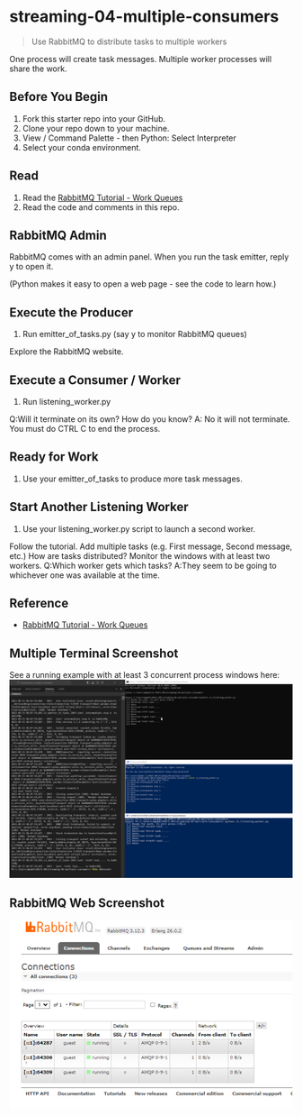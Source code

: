# streaming-04-multiple-consumers

> Use RabbitMQ to distribute tasks to multiple workers

One process will create task messages. Multiple worker processes will share the work. 


## Before You Begin

1. Fork this starter repo into your GitHub.
1. Clone your repo down to your machine.
1. View / Command Palette - then Python: Select Interpreter
1. Select your conda environment. 

## Read

1. Read the [RabbitMQ Tutorial - Work Queues](https://www.rabbitmq.com/tutorials/tutorial-two-python.html)
1. Read the code and comments in this repo.

## RabbitMQ Admin 

RabbitMQ comes with an admin panel. When you run the task emitter, reply y to open it. 

(Python makes it easy to open a web page - see the code to learn how.)

## Execute the Producer

1. Run emitter_of_tasks.py (say y to monitor RabbitMQ queues)

Explore the RabbitMQ website.

## Execute a Consumer / Worker

1. Run listening_worker.py

Q:Will it terminate on its own? How do you know? 
A: No it will not terminate. You must do CTRL C to end the process.

## Ready for Work

1. Use your emitter_of_tasks to produce more task messages.

## Start Another Listening Worker 

1. Use your listening_worker.py script to launch a second worker. 

Follow the tutorial. 
Add multiple tasks (e.g. First message, Second message, etc.)
How are tasks distributed? 
Monitor the windows with at least two workers. 
Q:Which worker gets which tasks? 
A:They seem to be going to whichever one was available at the time.


## Reference

- [RabbitMQ Tutorial - Work Queues](https://www.rabbitmq.com/tutorials/tutorial-two-python.html)


## Multiple Terminal Screenshot

See a running example with at least 3 concurrent process windows here: ![Alt text](<Project screenshot.PNG>)

## RabbitMQ Web Screenshot
![Alt text](<RabbitMQ tasks.PNG>)